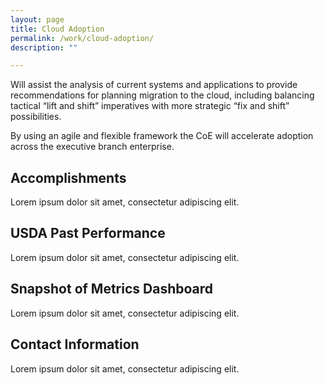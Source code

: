 ```yaml
---
layout: page
title: Cloud Adoption
permalink: /work/cloud-adoption/
description: ""

---
```


<div class="deck">Will assist the analysis of current systems and applications to provide recommendations for planning migration to the cloud, including balancing tactical “lift and shift” imperatives with more strategic “fix and shift” possibilities.</div>

By using an agile and flexible framework the CoE will accelerate adoption across the executive branch enterprise.

## Accomplishments

Lorem ipsum dolor sit amet, consectetur adipiscing elit.

## USDA Past Performance
Lorem ipsum dolor sit amet, consectetur adipiscing elit.

## Snapshot of Metrics Dashboard
Lorem ipsum dolor sit amet, consectetur adipiscing elit.

## Contact Information
Lorem ipsum dolor sit amet, consectetur adipiscing elit.
